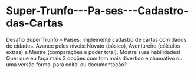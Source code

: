 # Super-Trunfo---Pa-ses---Cadastro-das-Cartas
Desafio Super Trunfo – Países: implemente cadastro de cartas com dados de cidades. Avance pelos níveis: Novato (básico), Aventureiro (cálculos extras) e Mestre (comparações e poder total). Mostre suas habilidades!  Quer que eu faça mais 3 opções com tom mais divertido e chamativo ou uma versão formal para edital ou documentação?
